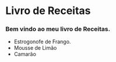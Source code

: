 # Livro de Receitas 

### Bem vindo ao meu livro de Receitas.

- Estrogonofe de Frango.
- Mousse de Limão
- Camarão





